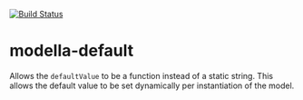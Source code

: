 [![Build Status](https://travis-ci.org/ekristen/modella-default.svg)](https://travis-ci.org/ekristen/modella-default)

# modella-default

Allows the `defaultValue` to be a function instead of a static string. This allows the default value to be set dynamically per instantiation of the model.
